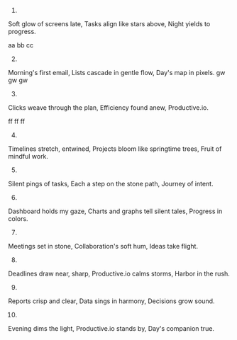 1.
Soft glow of screens late,
Tasks align like stars above,
Night yields to progress.

aa
bb
cc

2.
Morning's first email,
Lists cascade in gentle flow,
Day's map in pixels.
gw
gw
gw

3.
Clicks weave through the plan,
Efficiency found anew,
Productive.io.

ff
ff
ff

4.
Timelines stretch, entwined,
Projects bloom like springtime trees,
Fruit of mindful work.

5.
Silent pings of tasks,
Each a step on the stone path,
Journey of intent.

6.
Dashboard holds my gaze,
Charts and graphs tell silent tales,
Progress in colors.

7.
Meetings set in stone,
Collaboration's soft hum,
Ideas take flight.

8.
Deadlines draw near, sharp,
Productive.io calms storms,
Harbor in the rush.

9.
Reports crisp and clear,
Data sings in harmony,
Decisions grow sound.

10.
Evening dims the light,
Productive.io stands by,
Day's companion true.
